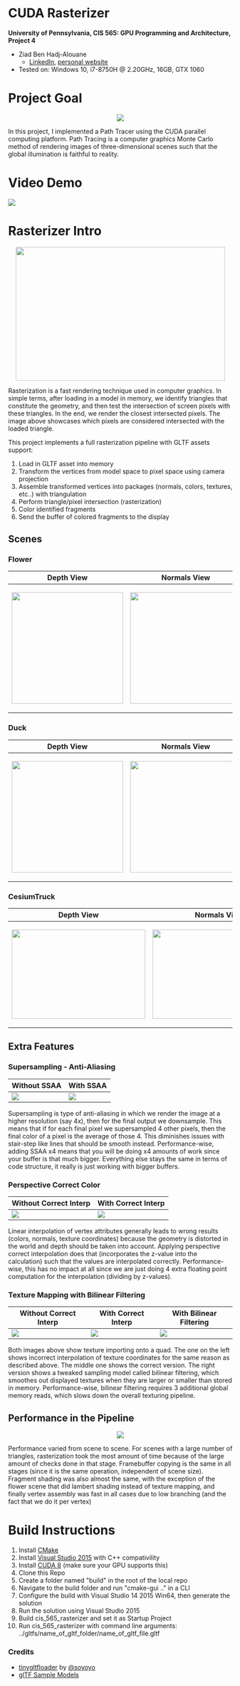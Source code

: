 CUDA Rasterizer
===============

**University of Pennsylvania, CIS 565: GPU Programming and Architecture, Project 4**

* Ziad Ben Hadj-Alouane
  * [LinkedIn](https://www.linkedin.com/in/ziadbha/), [personal website](https://www.seas.upenn.edu/~ziadb/)
* Tested on: Windows 10, i7-8750H @ 2.20GHz, 16GB, GTX 1060

# Project Goal
<p align="center">
  <img src="https://github.com/ziedbha/Project4-CUDA-Rasterizer/blob/master/imgs/duck.gif"/>
</p>


In this project, I implemented a Path Tracer using the CUDA parallel computing platform. Path Tracing is a computer graphics Monte Carlo method of rendering images of three-dimensional scenes such that the global illumination is faithful to reality. 

# Video Demo
[<img src="https://github.com/ziedbha/Project4-CUDA-Rasterizer/blob/master/imgs/thumb.png">](https://youtu.be/lv1ACI_r01s)

# Rasterizer Intro
<p align="center">
  <img width="470" height="300" src="https://github.com/ziedbha/Project4-CUDA-Rasterizer/blob/master/imgs/raster.jpg"/>
</p>
Rasterization is a fast rendering technique used in computer graphics. In simple terms, after loading in a model in memory, we identify triangles that constitute the geometry, and then test the intersection of screen pixels with these triangles. In the end, we render the closest intersected pixels. The image above showcases which pixels are considered intersected with the loaded triangle.

This project implements a full rasterization pipeline with GLTF assets support:
1. Load in GLTF asset into memory
2. Transform the vertices from model space to pixel space using camera projection
3. Assemble transformed vertices into packages (normals, colors, textures, etc..) with triangulation
4. Perform triangle/pixel intersection (rasterization)
5. Color identified fragments
6. Send the buffer of colored fragments to the display

## Scenes
### Flower
| Depth View | Normals View | Colored View - Lambert |
| ------------- | ----------- | ----------- |
| <p align="center"><img width="250" height="250" src="https://github.com/ziedbha/Project4-CUDA-Rasterizer/blob/master/imgs/flower_z.png"/></p>| <p align="center"><img width="250" height="250" src="https://github.com/ziedbha/Project4-CUDA-Rasterizer/blob/master/imgs/flower_norm.png/"></p> | <p align="center"><img width="250" height="250" src="https://github.com/ziedbha/Project4-CUDA-Rasterizer/blob/master/imgs/flower_col.png/"></p> |

### Duck
| Depth View | Normals View | Textured View |
| ------------- | ----------- | ----------- |
| <p align="center"><img width="250" height="250" src="https://github.com/ziedbha/Project4-CUDA-Rasterizer/blob/master/imgs/duck_z.png"/></p>| <p align="center"><img width="250" height="250" src="https://github.com/ziedbha/Project4-CUDA-Rasterizer/blob/master/imgs/duck_norm.png/"></p> | <p align="center"><img width="250" height="250" src="https://github.com/ziedbha/Project4-CUDA-Rasterizer/blob/master/imgs/duck_col.png/"></p> |

### CesiumTruck
| Depth View | Normals View | Textured View |
| ------------- | ----------- | ----------- |
| <p align="center"><img width="300" height="200" src="https://github.com/ziedbha/Project4-CUDA-Rasterizer/blob/master/imgs/truck_z.png"/></p>| <p align="center"><img width="300" height="200" src="https://github.com/ziedbha/Project4-CUDA-Rasterizer/blob/master/imgs/truck_norm.png/"></p> | <p align="center"><img width="300" height="200" src="https://github.com/ziedbha/Project4-CUDA-Rasterizer/blob/master/imgs/truck_col.png/"></p> |

## Extra Features
### Supersampling - Anti-Aliasing
| Without SSAA | With SSAA | 
| ------------- | ----------- |
| ![](imgs/no_aa.png) | ![](imgs/aa.png) |

Supersampling is type of anti-aliasing in which we render the image at a higher resolution (say 4x), then for the final output we downsample. This means that if for each final pixel we supersampled 4 other pixels, then the final color of a pixel is the average of those 4. This diminishes issues with stair-step like lines that should be smooth instead. Performance-wise, adding SSAA x4 means that you will be doing x4 amounts of work since your buffer is that much bigger. Everything else stays the same in terms of code structure, it really is just working with bigger buffers.

### Perspective Correct Color
| Without Correct Interp | With Correct Interp | 
| ------------- | ----------- |
| ![](imgs/incorr_col.png) | ![](imgs/corr_col.png) |

Linear interpolation of vertex attributes generally leads to wrong results (colors, normals, texture coordinates) because the geometry is distorted in the world and depth should be taken into account. Applying perspective correct interpolation does that (incorporates the z-value into the calculation) such that the values are interpolated correctly. Performance-wise, this has no impact at all since we are just doing 4 extra floating point computation for the interpolation (dividing by z-values).

### Texture Mapping with Bilinear Filtering
| Without Correct Interp | With Correct Interp |  With Bilinear Filtering | 
| ------------- | ----------- | ----------- |
| ![](imgs/incorr_tex.png) | ![](imgs/corr_tex.png) | ![](imgs/bilinear.png) |

Both images above show texture importing onto a quad. The one on the left shows incorrect interpolation of texture coordinates for the same reason as described above. The middle one shows the correct version. The right version shows a tweaked sampling model called bilinear filtering, which smoothes out displayed textures when they are larger or smaller than stored in memory. Performance-wise, bilinear filtering requires 3 additional global memory reads, which slows down the overall texturing pipeline.

## Performance in the Pipeline
<p align="center">
  <img src="https://github.com/ziedbha/Project4-CUDA-Rasterizer/blob/master/imgs/analysis.png"/>
</p>
Performance varied from scene to scene. For scenes with a large number of triangles, rasterization took the most amount of time because of the large amount of checks done in that stage. Framebuffer copying is the same in all stages (since it is the same operation, independent of scene size). Fragment shading was also almost the same, with the exception of the flower scene that did lambert shading instead of texture mapping, and finally vertex assembly was fast in all cases due to low branching (and the fact that we do it per vertex)

# Build Instructions
1. Install [CMake](https://cmake.org/install/)
2. Install [Visual Studio 2015](https://docs.microsoft.com/en-us/visualstudio/welcome-to-visual-studio-2015?view=vs-2015) with C++ compativility
3. Install [CUDA 8](https://developer.nvidia.com/cuda-80-ga2-download-archive) (make sure your GPU supports this)
4. Clone this Repo
5. Create a folder named "build" in the root of the local repo
6. Navigate to the build folder and run "cmake-gui .." in a CLI
7. Configure the build with Visual Studio 14 2015 Win64, then generate the solution
8. Run the solution using Visual Studio 2015
10. Build cis_565_rasterizer and set it as Startup Project
9. Run cis_565_rasterizer with command line arguments: ../gltfs/name_of_gltf_folder/name_of_gltf_file.gltf


### Credits

* [tinygltfloader](https://github.com/syoyo/tinygltfloader) by [@soyoyo](https://github.com/syoyo)
* [glTF Sample Models](https://github.com/KhronosGroup/glTF/blob/master/sampleModels/README.md)

